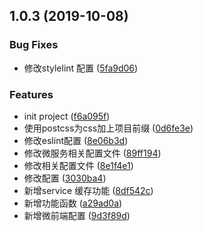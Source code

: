 ## 1.0.3 (2019-10-08)


### Bug Fixes

* 修改stylelint 配置 ([5fa9d06](https://github.com/HongYangHT/sako-tpl-vue/commit/5fa9d06))


### Features

* init project ([f6a095f](https://github.com/HongYangHT/sako-tpl-vue/commit/f6a095f))
* 使用postcss为css加上项目前缀 ([0d6fe3e](https://github.com/HongYangHT/sako-tpl-vue/commit/0d6fe3e))
* 修改eslint配置 ([8e06b3d](https://github.com/HongYangHT/sako-tpl-vue/commit/8e06b3d))
* 修改微服务相关配置文件 ([89ff194](https://github.com/HongYangHT/sako-tpl-vue/commit/89ff194))
* 修改相关配置文件 ([8e1f4e1](https://github.com/HongYangHT/sako-tpl-vue/commit/8e1f4e1))
* 修改配置 ([3030ba4](https://github.com/HongYangHT/sako-tpl-vue/commit/3030ba4))
* 新增service 缓存功能 ([8df542c](https://github.com/HongYangHT/sako-tpl-vue/commit/8df542c))
* 新增功能函数 ([a29ad0a](https://github.com/HongYangHT/sako-tpl-vue/commit/a29ad0a))
* 新增微前端配置 ([9d3f89d](https://github.com/HongYangHT/sako-tpl-vue/commit/9d3f89d))



